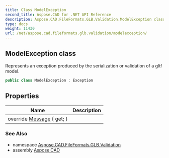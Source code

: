 ```yaml
---
title: Class ModelException
second_title: Aspose.CAD for .NET API Reference
description: Aspose.CAD.FileFormats.GLB.Validation.ModelException class. Represents an exception produced by the serialization or validation of a gltf model
type: docs
weight: 11430
url: /net/aspose.cad.fileformats.glb.validation/modelexception/
---
```

## ModelException class

Represents an exception produced by the serialization or validation of a gltf model.

```csharp
public class ModelException : Exception
```

## Properties

| Name | Description |
| --- | --- |
| override [Message](../../aspose.cad.fileformats.glb.validation/modelexception/message/) { get; } |  |

### See Also

* namespace [Aspose.CAD.FileFormats.GLB.Validation](../../aspose.cad.fileformats.glb.validation/)
* assembly [Aspose.CAD](../../)


